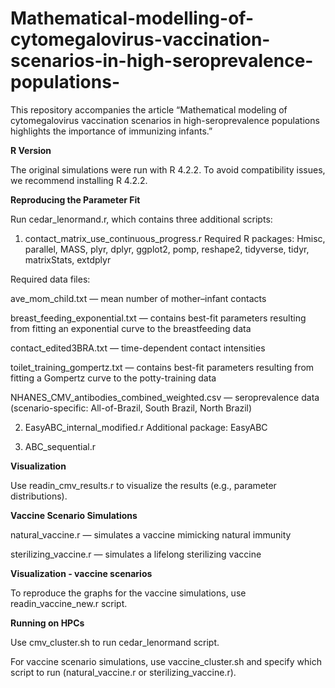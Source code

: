 # Mathematical-modelling-of-cytomegalovirus-vaccination-scenarios-in-high-seroprevalence-populations-
This repository accompanies the article “Mathematical modeling of cytomegalovirus vaccination scenarios in high-seroprevalence populations highlights the importance of immunizing infants.”

**R Version**

The original simulations were run with R 4.2.2. To avoid compatibility issues, we recommend installing R 4.2.2.

**Reproducing the Parameter Fit**

Run cedar_lenormand.r, which contains three additional scripts:

1. contact_matrix_use_continuous_progress.r
Required R packages: Hmisc, parallel, MASS, plyr, dplyr, ggplot2, pomp, reshape2, tidyverse, tidyr, matrixStats, extdplyr

Required data files:

ave_mom_child.txt — mean number of mother–infant contacts

breast_feeding_exponential.txt — contains best-fit parameters resulting from fitting an exponential curve to the breastfeeding data

contact_edited3BRA.txt — time-dependent contact intensities

toilet_training_gompertz.txt — contains best-fit parameters resulting from fitting a Gompertz curve to the potty-training data

NHANES_CMV_antibodies_combined_weighted.csv — seroprevalence data (scenario-specific: All-of-Brazil, South Brazil, North Brazil)

2. EasyABC_internal_modified.r
Additional package: EasyABC

3. ABC_sequential.r
   
**Visualization**

Use readin_cmv_results.r to visualize the results (e.g., parameter distributions).

**Vaccine Scenario Simulations**

natural_vaccine.r — simulates a vaccine mimicking natural immunity

sterilizing_vaccine.r — simulates a lifelong sterilizing vaccine

**Visualization - vaccine scenarios**

To reproduce the graphs for the vaccine simulations, use readin_vaccine_new.r script.

**Running on HPCs**

Use cmv_cluster.sh to run cedar_lenormand script.

For vaccine scenario simulations, use vaccine_cluster.sh and specify which script to run (natural_vaccine.r or sterilizing_vaccine.r).

